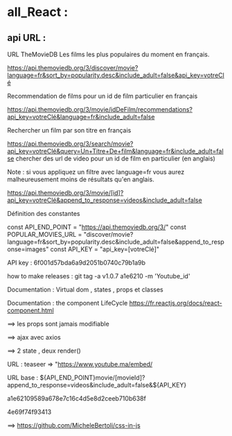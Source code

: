 # all_React :
## api URL : 
URL TheMovieDB
Les films les plus populaires du moment en français.

https://api.themoviedb.org/3/discover/movie?language=fr&sort_by=popularity.desc&include_adult=false&api_key=votreClé

Recommendation de films pour un id de film particulier en français

https://api.themoviedb.org/3/movie/idDeFilm/recommendations?api_key=votreClé&language=fr&include_adult=false

Rechercher un film par son titre en français

https://api.themoviedb.org/3/search/movie?api_key=votreClé&query=Un+Titre+De+film&language=fr&include_adult=false
chercher des url de video pour un id de film en particulier (en anglais)

Note : si vous appliquez un filtre avec language=fr vous aurez malheureusement moins de résultats qu'en anglais.

https://api.themoviedb.org/3/movie/[id]?api_key=votreClé&append_to_response=videos&include_adult=false

Définition des constantes

const API_END_POINT = "https://api.themoviedb.org/3/"
const POPULAR_MOVIES_URL = "discover/movie?language=fr&sort_by=popularity.desc&include_adult=false&append_to_response=images"
const API_KEY = "api_key=[votreClé]"

API key : 6f001d57bda6a9d2051b0740c79b1a9b

how to make releases :  git tag -a v1.0.7 a1e6210 -m 'Youtube_id'

Documentation : Virtual dom , states , props et classes 

Documentation : the component LifeCycle https://fr.reactjs.org/docs/react-component.html


==> les props sont jamais modifiable

==> ajax avec axios

==> 2 state , deux render()


URL : teaseer => "https://www.youtube.ma/embed/

URL base : ${API_END_POINT}movie/[movieId]?append_to_response=videos&include_adult=false&${API_KEY}


a1e62109589a678e7c16c4d5e8d2ceeb710b638f

 4e69f74f93413

 ==> https://github.com/MicheleBertoli/css-in-js